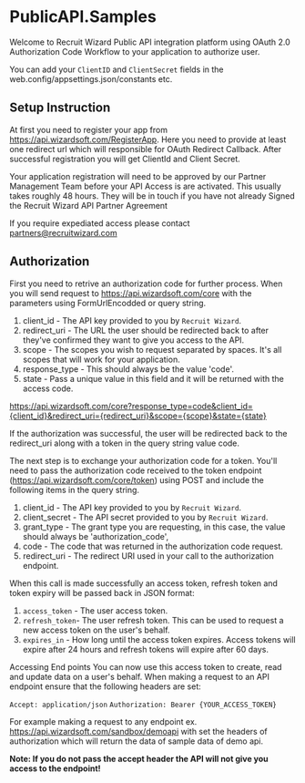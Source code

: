 # PublicAPI.Samples

Welcome to Recruit Wizard Public API integration platform using OAuth 2.0 Authorization Code Workflow to your application to authorize user.

You can add your `ClientID` and `ClientSecret` fields in the web.config/appsettings.json/constants etc.

## Setup Instruction

At first you need to register your app from https://api.wizardsoft.com/RegisterApp. Here you need to provide at least one redirect url which will responsible for OAuth Redirect Callback. After successful registration you will get ClientId and Client Secret.

Your application registration will need to be approved by our Partner Management Team before your API Access is are activated. This usually takes roughly 48 hours. They will be in touch if you have not already Signed the Recruit Wizard API Partner Agreement

If you require expediated access please contact [partners@recruitwizard.com](mailto:partners@recruitwizard.com)

## Authorization
First you need to retrive an authorization code for further process. When you will send request to https://api.wizardsoft.com/core
with the parameters using FormUrlEncodded or query string.

1. client_id - The API key provided to you by `Recruit Wizard`.
2. redirect_uri - The URL the user should be redirected back to after they've confirmed they want to give you access to the API.
3. scope - The scopes you wish to request separated by spaces. It's all scopes that will work for your application.
4. response_type - This should always be the value 'code'.
5. state - Pass a unique value in this field and it will be returned with the access code.

https://api.wizardsoft.com/core?response_type=code&client_id={client_id}&redirect_uri={redirect_uri}&scope={scope}&state={state}

If the authorization was successful, the user will be redirected back to the redirect_uri along with a token in the query string value code.

The next step is to exchange your authorization code for a token. You'll need to pass the authorization code received to the token endpoint (https://api.wizardsoft.com/core/token) using POST and include the following items in the query string.

1. client_id - The API key provided to you by `Recruit Wizard`.
2. client_secret - The API secret provided to you by `Recruit Wizard`.
3. grant_type - The grant type you are requesting, in this case, the value should always be 'authorization_code',
4. code - The code that was returned in the authorization code request.
5. redirect_uri - The redirect URI used in your call to the authorization endpoint.

When this call is made successfully an access token, refresh token and token expiry will be passed back in JSON format:
1. `access_token` - The user access token.
2. `refresh_token`- The user refresh token. This can be used to request a new access token on the user's behalf.
3. `expires_in` - How long until the access token expires. Access tokens will expire after 24 hours and refresh tokens will expire after 60 days.

Accessing End points You can now use this access token to create, read and update data on a user's behalf. When making a request to an API endpoint ensure that the following headers are set:

`Accept: application/json`
`Authorization: Bearer {YOUR_ACCESS_TOKEN}`

For example making a request to any endpoint ex. https://api.wizardsoft.com/sandbox/demoapi with set the headers of authorization which will return the data of sample data of demo api. 

**Note: If you do not pass the accept header the API will not give you access to the endpoint!**
